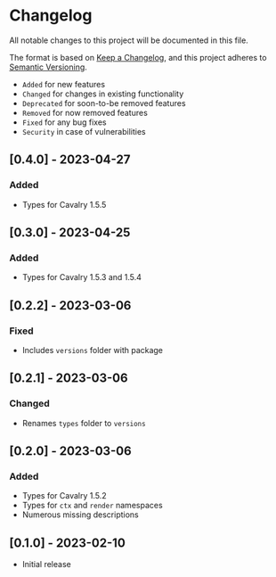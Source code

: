 # Changelog

All notable changes to this project will be documented in this file.

The format is based on [Keep a Changelog](https://keepachangelog.com/en/1.0.0/),
and this project adheres to [Semantic Versioning](https://semver.org/spec/v2.0.0.html).

-   `Added` for new features
-   `Changed` for changes in existing functionality
-   `Deprecated` for soon-to-be removed features
-   `Removed` for now removed features
-   `Fixed` for any bug fixes
-   `Security` in case of vulnerabilities

## [0.4.0] - 2023-04-27

### Added

-   Types for Cavalry 1.5.5

## [0.3.0] - 2023-04-25

### Added

-   Types for Cavalry 1.5.3 and 1.5.4

## [0.2.2] - 2023-03-06

### Fixed

-   Includes `versions` folder with package

## [0.2.1] - 2023-03-06

### Changed

-   Renames `types` folder to `versions`

## [0.2.0] - 2023-03-06

### Added

-   Types for Cavalry 1.5.2
-   Types for `ctx` and `render` namespaces
-   Numerous missing descriptions

## [0.1.0] - 2023-02-10

-   Initial release
